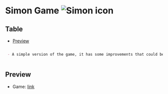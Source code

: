 # Simon Game ![Simon icon](favicon.ico)

## Table

- [Preview](#preview) 

```markdown 

 - A simple version of the game, it has some improvements that could be made but it feels decent?
  
```

## Preview

- Game: [link](https://nyyu.github.io/simonGame/)
